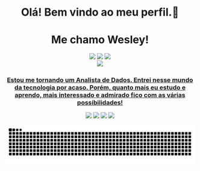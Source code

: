 <h1 align='center'>
Olá! Bem vindo ao meu perfil.👋
</h1>

<h1 align='center'>
Me chamo Wesley!
</h1>

<div align='center'>
  <a href="https://www.linkedin.com/in/wesley-cravo-barbosa-b5100b1b8" target="_blank"><img src="https://img.shields.io/badge/LinkedIn-0077B5?style=for-the-badge&logo=linkedin&logoColor=white" target="_blank"></a>
  <a href="https://www.instagram.com/_wess18/" target="_blank"><img src="https://img.shields.io/badge/Instagram-E4405F?style=for-the-badge&logo=instagram&logoColor=white" target="_blank"></a>
  <a href="https://mail.google.com/mail/u/0/?tab=rm&ogbl#inbox" target="_blank"><img src="https://img.shields.io/badge/Gmail-D14836?style=for-the-badge&logo=gmail&logoColor=white" target="_blank"></a>
</div>

<div align='center'>
  <a href = 'https://github.com/Wesley-CBarbosa'>
  <img height='190em' src='https://github-readme-stats.vercel.app/api?username=wesley-cbarbosa&show_icons=true&theme=tokyonight&include_all_commits=true&count_private=true'/>
</div>
    
<h3 align='center'>
Estou me tornando um Analista de Dados. Entrei nesse mundo da tecnologia por acaso. Porém, quanto mais eu estudo e aprendo, mais interessado e admirado fico com as várias possíbilidades!
</h3>

<div align='center'>
  <a href="" target="_blank"><img src="https://img.shields.io/badge/python-3670A0?style=for-the-badge&logo=python&logoColor=ffdd54" target="_blank"></a>
  <a href="" target="_blank"><img src="https://img.shields.io/badge/mysql-4479A1.svg?style=for-the-badge&logo=mysql&logoColor=white" target="_blank"></a>
  <a href="" target="_blank"><img src="https://img.shields.io/badge/power_bi-F2C811?style=for-the-badge&logo=powerbi&logoColor=black" target="_blank"></a>
  <a href="" target="_blank"><img src="https://img.shields.io/badge/Microsoft_Excel-217346?style=for-the-badge&logo=microsoft-excel&logoColor=white" target="_blank"></a>
</div>

<p align='center'>
    <img src='https://github.com/Wesley-CBarbosa/Wesley-CBarbosa/raw/refs/heads/output/github-contribution-grid-snake-dark.svg' alt='Snake animation' />
</p>
